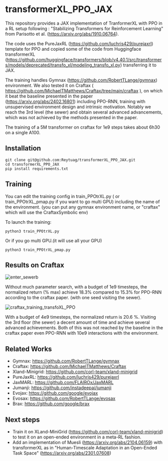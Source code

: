 # transformerXL_PPO_JAX

This repository provides a JAX implementation of TranformerXL with PPO in a RL setup following :  "Stabilizing Transformers for Reinforcement Learning" from Parisotto et al. (https://arxiv.org/abs/1910.06764). 

The code uses the PureJaxRL (https://github.com/luchris429/purejaxrl) template for PPO and copied some of the code from Huggingface transformerXL (https://github.com/huggingface/transformers/blob/v4.40.1/src/transformers/models/deprecated/transfo_xl/modeling_transfo_xl.py) transferring it to JAX.

The training handles Gymnax (https://github.com/RobertTLange/gymnax) environment. 
We also tested it on Craftax ( https://github.com/MichaelTMatthews/Craftax/tree/main/craftax ), on which it beat the baseline presented in the paper (https://arxiv.org/abs/2402.16801) including PPO-RNN, training with unsupervised environment design and intrinsic motivation. 
Notably we reach the 3rd level (the sewer) and obtain several advanced advancements, which was not achieved by the methods presented in the paper. 

The training of a 5M transformer on craftax for 1e9 steps takes about 6h30 on a single A100. 

## Installation

```
git clone git@github.com:Reytuag/transformerXL_PPO_JAX.git
cd transformerXL_PPO_JAX
pip install requirements.txt
```
## Training 

You can edit the training config in train_PPOtrXL.py ( or train_PPOtrXL_pmap.py if you want to go multi GPU) including the name of the environment. (you can put any gymnax environment name, or "craftax" which will use the CraftaxSymbolic env)   

To launch the training: 
```
python3 train_PPOtrXL.py
```
Or if you go multi GPU.(it will use all your GPU) 
```
python3 train_PPOtrXL_pmap.py
```

## Results on Craftax 

![enter_sewerb](https://github.com/Reytuag/transformerXL_PPO_JAX/assets/76616547/b517835d-bcfd-4f49-866d-9a6123face18)


Without much parameter search, with a budget of 1e9 timesteps, the normalized return (\% max) achieve 18.3\% compared to 15.3\% for PPO-RNN according to the craftax paper. (with one seed visiting the sewer). 

![craftax_training_transfoXL_PPO](https://github.com/Reytuag/transformerXL_PPO_JAX/assets/76616547/80140a56-a77e-418e-86d7-305a6e43c5ac)

With a budget of 4e9 timesteps, the normalized return is 20.6 \%. Visiting the 3rd floor (the sewer) a decent amount of time and achieve several advanced achievements. Both of this was not reached by the baseline in the craftax paper even PPO-RNN with 10e9 interactions with the environment. 

## Related Works 
* Gymnax: https://github.com/RobertTLange/gymnax
* Craftax: https://github.com/MichaelTMatthews/Craftax
* Xland-Minigrid: https://github.com/corl-team/xland-minigrid
* PureJaxRL: https://github.com/luchris429/purejaxrl
* JaxMARL: https://github.com/FLAIROx/JaxMARL
* Jumanji: https://github.com/instadeepai/jumanji
* Evojax: https://github.com/google/evojax
* Evosax: https://github.com/RobertTLange/evosax
* Brax: https://github.com/google/brax


## Next steps 

* Train it on XLand-MiniGrid (https://github.com/corl-team/xland-minigrid) to test it on an open-ended environment in a meta-RL fashion.
* Add an implementation of Muesli (https://arxiv.org/abs/2104.06159) with transformerXL as in "Human-Timescale Adaptation in an Open-Ended Task Space" (https://arxiv.org/abs/2301.07608)



